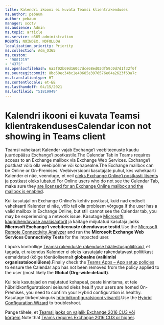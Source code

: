 ```yaml
---
title: Kalendri ikooni ei kuvata Teamsi klientrakenduses
ms.author: pebaum
author: pebaum
manager: scotv
ms.audience: Admin
ms.topic: article
ms.service: o365-administration
ROBOTS: NOINDEX, NOFOLLOW
localization_priority: Priority
ms.collection: Adm_O365
ms.custom:
- "9001219"
- "4375"
ms.openlocfilehash: 6a3f02b69d160c7dce68ed03df59c0d7d1f32f0f
ms.sourcegitcommit: 8bc60ec34bc1e40685e3976576e04a2623f63a7c
ms.translationtype: HT
ms.contentlocale: et-EE
ms.lasthandoff: 04/15/2021
ms.locfileid: "51819949"
---
```

# <a name="calendar-icon-not-showing-in-teams-client"></a><span data-ttu-id="19fe6-102">Kalendri ikooni ei kuvata Teamsi klientrakenduses</span><span class="sxs-lookup"><span data-stu-id="19fe6-102">Calendar icon not showing in Teams client</span></span>

<span data-ttu-id="19fe6-103">Teamsi vahekaart Kalender vajab Exchange’i veebiteenuste kaudu juurdepääsu Exchange’i postkastile.</span><span class="sxs-lookup"><span data-stu-id="19fe6-103">The Calendar Tab in Teams requires access to an Exchange mailbox via Exchange Web Services.</span></span> <span data-ttu-id="19fe6-104">Exchange’i postkast võib olla veebipõhine või kohapealne.</span><span class="sxs-lookup"><span data-stu-id="19fe6-104">The Exchange mailbox can be Online or On-Premises.</span></span> <span data-ttu-id="19fe6-105">Veebiversiooni kasutajate puhul, kes vahekaarti Kalender ei näe, veenduge, et neil [oleks Exchange Online’i postkasti litsents ja postkast oleks lubatud](https://docs.microsoft.com/exchange/recipients-in-exchange-online/create-user-mailboxes).</span><span class="sxs-lookup"><span data-stu-id="19fe6-105">For Online users who do not see the Calendar Tab, make sure they [are licensed for an Exchange Online mailbox and the mailbox is enabled](https://docs.microsoft.com/exchange/recipients-in-exchange-online/create-user-mailboxes).</span></span>

<span data-ttu-id="19fe6-106">Kui kasutajal on Exchange Online’is kehtiv postkast, kuid nad endiselt vahekaarti Kalender ei näe, võib teil olla probleem võrguga.</span><span class="sxs-lookup"><span data-stu-id="19fe6-106">If the user has a valid mailbox in Exchange Online, but still cannot see the Calendar tab, you may be experiencing a network issue.</span></span> <span data-ttu-id="19fe6-107">Kasutage [Microsofti kaugühenduvuse analüsaatorit](https://testconnectivity.microsoft.com/) ja käitage mõjutatud kasutaja jaoks **Microsoft Exchange’i veebiteenuste ühenduvuse testid**.</span><span class="sxs-lookup"><span data-stu-id="19fe6-107">Use the [Microsoft Remote Connectivity Analyzer](https://testconnectivity.microsoft.com/) and run the **Microsoft Exchange Web Services Connectivity Tests** for the impacted user.</span></span>

<span data-ttu-id="19fe6-108">Lõpuks kontrollige [Teamsi rakenduste rakenduse häälestuspoliitikaid](https://admin.teams.microsoft.com/policies/app-setup), et tagada, et rakendus Kalender ei oleks kasutajale rakendatavast poliitikast eemaldatud (kõige tõenäolisemalt **globaalne (vaikimisi organisatsiooniülene)**.</span><span class="sxs-lookup"><span data-stu-id="19fe6-108">Finally check the [Teams Apps – App setup policies](https://admin.teams.microsoft.com/policies/app-setup) to ensure the Calendar app has not been removed from the policy applied to the user (most likely the **Global (Org-wide default)**.</span></span>

<span data-ttu-id="19fe6-109">Kui teie kasutajad on majutatud kohapeal, peate kinnitama, et teie hübriidkonfiguratsiooni seisund oleks hea.</span><span class="sxs-lookup"><span data-stu-id="19fe6-109">If your users are homed On-Premises, you need to confirm your Hybrid configuration is healthy.</span></span> <span data-ttu-id="19fe6-110">Kasutage tõrkeotsinguks [hübriidkonfiguratsiooni viisardit](https://docs.microsoft.com/exchange/hybrid-deployment/hybrid-agent).</span><span class="sxs-lookup"><span data-stu-id="19fe6-110">Use the [Hybrid Configuration Wizard](https://docs.microsoft.com/exchange/hybrid-deployment/hybrid-agent) to troubleshoot.</span></span>

<span data-ttu-id="19fe6-111">Pange tähele, et [Teamsi jaoks on vajalik Exchange 2016 CU3 või kõrgem](https://docs.microsoft.com/microsoftteams/exchange-teams-interact).</span><span class="sxs-lookup"><span data-stu-id="19fe6-111">Note that [Teams requires Exchange 2016 CU3 or higher](https://docs.microsoft.com/microsoftteams/exchange-teams-interact).</span></span>
